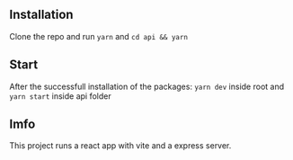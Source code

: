 ## Installation

Clone the repo and run `yarn` and `cd api && yarn`

## Start

After the successfull installation of the packages: `yarn dev` inside root and `yarn start` inside api folder

## Imfo

This project runs a react app with vite and a express server.
